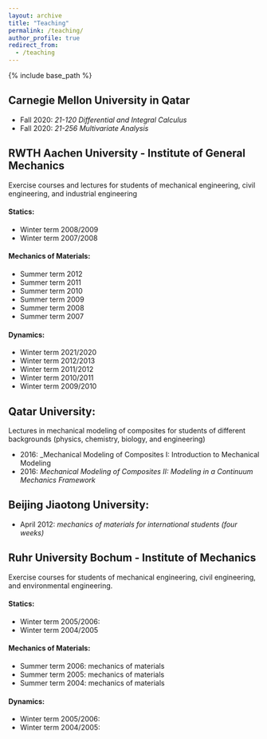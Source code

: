 ```yaml
---
layout: archive
title: "Teaching"
permalink: /teaching/
author_profile: true
redirect_from:
  - /teaching
---
```



{% include base_path %}

## Carnegie Mellon University in Qatar

* Fall 2020: _21-120 Differential and Integral Calculus_
* Fall 2020: _21-256 Multivariate Analysis_


## RWTH Aachen University - Institute of General Mechanics

Exercise courses and lectures for students of mechanical engineering, civil engineering, and industrial engineering

#### Statics:
* Winter term 2008/2009
* Winter term 2007/2008


#### Mechanics of Materials:
* Summer term 2012
* Summer term 2011
* Summer term 2010
* Summer term 2009
* Summer term 2008
* Summer term 2007

#### Dynamics:
* Winter term 2021/2020
* Winter term 2012/2013
* Winter term 2011/2012
* Winter term 2010/2011 
* Winter term 2009/2010


## Qatar University:

Lectures in mechanical modeling of composites for students of different backgrounds (physics, chemistry, biology,
and engineering)

* 2016: _Mechanical Modeling of Composites I: Introduction to Mechanical Modeling
* 2016: _Mechanical Modeling of Composites II: Modeling in a Continuum Mechanics Framework_


## Beijing Jiaotong University:

* April 2012: _mechanics of materials for international students (four weeks)_


## Ruhr University Bochum - Institute of Mechanics

Exercise courses for students of mechanical engineering, civil engineering, and environmental engineering.

#### Statics:

*  Winter term 2005/2006:
*  Winter term 2004/2005


#### Mechanics of Materials:

*  Summer term 2006: mechanics of materials
*  Summer term 2005: mechanics of materials
*  Summer term 2004: mechanics of materials


#### Dynamics:

*  Winter term 2005/2006:
*  Winter term 2004/2005:




